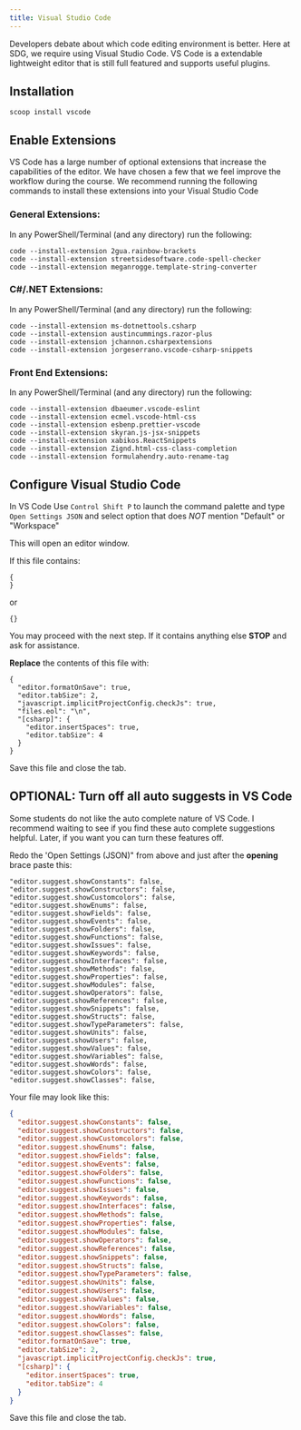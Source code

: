 ```yaml
---
title: Visual Studio Code
---
```


Developers debate about which code editing environment is better. Here at SDG,
we require using Visual Studio Code. VS Code is a extendable lightweight editor
that is still full featured and supports useful plugins.

## Installation

```shell
scoop install vscode
```

## Enable Extensions

VS Code has a large number of optional extensions that increase the capabilities
of the editor. We have chosen a few that we feel improve the workflow during the
course. We recommend running the following commands to install these extensions
into your Visual Studio Code

### General Extensions:

In any PowerShell/Terminal (and any directory) run the following:

```shell
code --install-extension 2gua.rainbow-brackets
code --install-extension streetsidesoftware.code-spell-checker
code --install-extension meganrogge.template-string-converter
```

### C#/.NET Extensions:

In any PowerShell/Terminal (and any directory) run the following:

```shell
code --install-extension ms-dotnettools.csharp
code --install-extension austincummings.razor-plus
code --install-extension jchannon.csharpextensions
code --install-extension jorgeserrano.vscode-csharp-snippets
```

### Front End Extensions:

In any PowerShell/Terminal (and any directory) run the following:

```shell
code --install-extension dbaeumer.vscode-eslint
code --install-extension ecmel.vscode-html-css
code --install-extension esbenp.prettier-vscode
code --install-extension skyran.js-jsx-snippets
code --install-extension xabikos.ReactSnippets
code --install-extension Zignd.html-css-class-completion
code --install-extension formulahendry.auto-rename-tag

```

## Configure Visual Studio Code

In VS Code Use `Control Shift P` to launch the command palette and type
`Open Settings JSON` and select option that does _NOT_ mention "Default" or
"Workspace"

This will open an editor window.

If this file contains:

```
{
}
```

or

```
{}
```

You may proceed with the next step. If it contains anything else **STOP** and
ask for assistance.

**Replace** the contents of this file with:

```
{
  "editor.formatOnSave": true,
  "editor.tabSize": 2,
  "javascript.implicitProjectConfig.checkJs": true,
  "files.eol": "\n",
  "[csharp]": {
    "editor.insertSpaces": true,
    "editor.tabSize": 4
  }
}
```

Save this file and close the tab.

## OPTIONAL: Turn off all auto suggests in VS Code

Some students do not like the auto complete nature of VS Code. I recommend
waiting to see if you find these auto complete suggestions helpful. Later, if
you want you can turn these features off.

Redo the 'Open Settings (JSON)" from above and just after the **opening** brace
paste this:

```
"editor.suggest.showConstants": false,
"editor.suggest.showConstructors": false,
"editor.suggest.showCustomcolors": false,
"editor.suggest.showEnums": false,
"editor.suggest.showFields": false,
"editor.suggest.showEvents": false,
"editor.suggest.showFolders": false,
"editor.suggest.showFunctions": false,
"editor.suggest.showIssues": false,
"editor.suggest.showKeywords": false,
"editor.suggest.showInterfaces": false,
"editor.suggest.showMethods": false,
"editor.suggest.showProperties": false,
"editor.suggest.showModules": false,
"editor.suggest.showOperators": false,
"editor.suggest.showReferences": false,
"editor.suggest.showSnippets": false,
"editor.suggest.showStructs": false,
"editor.suggest.showTypeParameters": false,
"editor.suggest.showUnits": false,
"editor.suggest.showUsers": false,
"editor.suggest.showValues": false,
"editor.suggest.showVariables": false,
"editor.suggest.showWords": false,
"editor.suggest.showColors": false,
"editor.suggest.showClasses": false,
```

Your file may look like this:

```json
{
  "editor.suggest.showConstants": false,
  "editor.suggest.showConstructors": false,
  "editor.suggest.showCustomcolors": false,
  "editor.suggest.showEnums": false,
  "editor.suggest.showFields": false,
  "editor.suggest.showEvents": false,
  "editor.suggest.showFolders": false,
  "editor.suggest.showFunctions": false,
  "editor.suggest.showIssues": false,
  "editor.suggest.showKeywords": false,
  "editor.suggest.showInterfaces": false,
  "editor.suggest.showMethods": false,
  "editor.suggest.showProperties": false,
  "editor.suggest.showModules": false,
  "editor.suggest.showOperators": false,
  "editor.suggest.showReferences": false,
  "editor.suggest.showSnippets": false,
  "editor.suggest.showStructs": false,
  "editor.suggest.showTypeParameters": false,
  "editor.suggest.showUnits": false,
  "editor.suggest.showUsers": false,
  "editor.suggest.showValues": false,
  "editor.suggest.showVariables": false,
  "editor.suggest.showWords": false,
  "editor.suggest.showColors": false,
  "editor.suggest.showClasses": false,
  "editor.formatOnSave": true,
  "editor.tabSize": 2,
  "javascript.implicitProjectConfig.checkJs": true,
  "[csharp]": {
    "editor.insertSpaces": true,
    "editor.tabSize": 4
  }
}
```

Save this file and close the tab.
